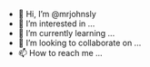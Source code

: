 - 👋 Hi, I’m @mrjohnsly
- 👀 I’m interested in ...
- 🌱 I’m currently learning ...
- 💞️ I’m looking to collaborate on ...
- 📫 How to reach me ...

<!---
mrjohnsly/mrjohnsly is a ✨ special ✨ repository because its `README.md` (this file) appears on your GitHub profile.
You can click the Preview link to take a look at your changes.
--->
